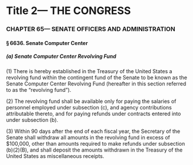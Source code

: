 
# Title 2— THE CONGRESS
### CHAPTER 65— SENATE OFFICERS AND ADMINISTRATION
#### § 6636. Senate Computer Center
##### (a) Senate Computer Center Revolving Fund

(1) There is hereby established in the Treasury of the United States a revolving fund within the contingent fund of the Senate to be known as the Senate Computer Center Revolving Fund (hereafter in this section referred to as the “revolving fund”).

(2) The revolving fund shall be available only for paying the salaries of personnel employed under subsection (c), and agency contributions attributable thereto, and for paying refunds under contracts entered into under subsection (b).

(3) Within 90 days after the end of each fiscal year, the Secretary of the Senate shall withdraw all amounts in the revolving fund in excess of $100,000, other than amounts required to make refunds under subsection (b)(2)(B), and shall deposit the amounts withdrawn in the Treasury of the United States as miscellaneous receipts.
